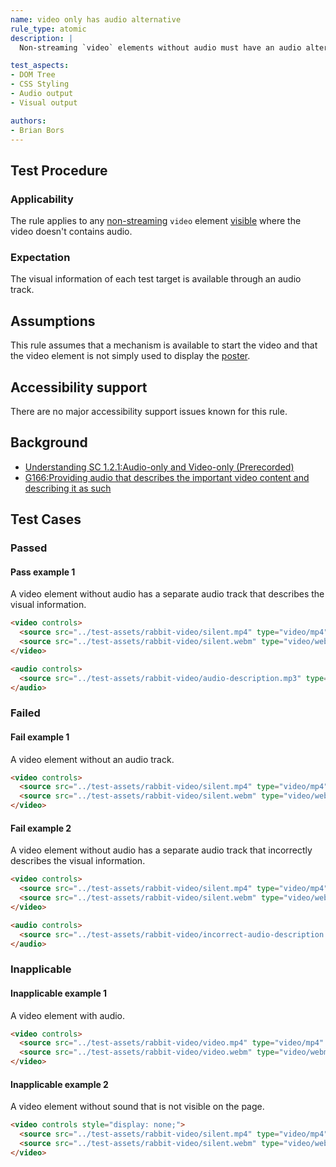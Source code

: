```yaml
---
name: video only has audio alternative
rule_type: atomic
description: |
  Non-streaming `video` elements without audio must have an audio alternative

test_aspects:
- DOM Tree
- CSS Styling
- Audio output
- Visual output

authors:
- Brian Bors
---
```


## Test Procedure

### Applicability

The rule applies to any [non-streaming](#non-streaming) `video` element [visible](#visible) where the video doesn't contains audio.

### Expectation

The visual information of each test target is available through an audio track.

## Assumptions

This rule assumes that a mechanism is available to start the video and that the video element is not simply used to display the [poster](https://www.w3.org/TR/html5/semantics-embedded-content.html#element-attrdef-video-poster).

## Accessibility support

There are no major accessibility support issues known for this rule.

## Background

- [Understanding SC 1.2.1:Audio-only and Video-only (Prerecorded)](https://www.w3.org/TR/UNDERSTANDING-WCAG20/media-equiv-av-only-alt.html)
- [G166:Providing audio that describes the important video content and describing it as such](https://www.w3.org/TR/2016/NOTE-WCAG20-TECHS-20161007/G166) 

## Test Cases

### Passed

#### Pass example 1

A video element without audio has a separate audio track that describes the visual information.

```html
<video controls>
  <source src="../test-assets/rabbit-video/silent.mp4" type="video/mp4" />
  <source src="../test-assets/rabbit-video/silent.webm" type="video/webm" />
</video>

<audio controls>
  <source src="../test-assets/rabbit-video/audio-description.mp3" type="audio/mpeg">
</audio>
```

### Failed

#### Fail example 1

A video element without an audio track.

```html
<video controls>
  <source src="../test-assets/rabbit-video/silent.mp4" type="video/mp4" />
  <source src="../test-assets/rabbit-video/silent.webm" type="video/webm" />
</video>
```

#### Fail example 2

A video element without audio has a separate audio track that incorrectly describes the visual information.

```html
<video controls>
  <source src="../test-assets/rabbit-video/silent.mp4" type="video/mp4" />
  <source src="../test-assets/rabbit-video/silent.webm" type="video/webm" />
</video>

<audio controls>
  <source src="../test-assets/rabbit-video/incorrect-audio-description.mp3" type="audio/mpeg">
</audio>
```

### Inapplicable

#### Inapplicable example 1

A video element with audio.

```html
<video controls>
  <source src="../test-assets/rabbit-video/video.mp4" type="video/mp4" />
  <source src="../test-assets/rabbit-video/video.webm" type="video/webm" />
</video>
```

#### Inapplicable example 2

A video element without sound that is not visible on the page.

```html
<video controls style="display: none;">
  <source src="../test-assets/rabbit-video/silent.mp4" type="video/mp4" />
  <source src="../test-assets/rabbit-video/silent.webm" type="video/webm" />
</video>
```
